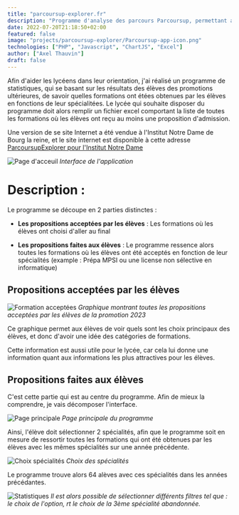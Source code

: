 ```yaml
---
title: "parcoursup-explorer.fr"
description: "Programme d'analyse des parcours Parcoursup, permettant aux lycéens de visualiser les formations obtenues selon leurs spécialités, et d'explorer les statistiques d'admission. Utilisation d'Excel, PHP, Javascript et ChartJS pour optimiser la présentation des données."
date: 2022-07-20T21:18:50+02:00
featured: false
image: "projects/parcoursup-explorer/Parcoursup-app-icon.png"
technologies: ["PHP", "Javascript", "ChartJS", "Excel"]
author: ["Axel Thauvin"]
draft: false
---
```


Afin d'aider les lycéens dans leur orientation, j'ai réalisé un programme de statistiques, qui se basant sur les résultats des élèves des promotions ultérieures, de savoir quelles formations ont étées obtenues par les élèves en fonctions de leur spécialitées.
Le lycée qui souhaite disposer du programme doit alors remplir un fichier excel comportant la liste de toutes les formations où les élèves ont reçu au moins une proposition d'admission.

Une version de se site Internet a été vendue à l'Institut Notre Dame de Bourg la reine, et le site internet est disponible à cette adresse [ParcoursupExplorer pour l'Institut Notre Dame](https://programme-ind-sup.alwaysdata.net/)

![Page d'acceuil](/projects/parcoursup-explorer/parcoursup-app%20main%20page.png)
_Interface de l'application_

# Description :

Le programme se découpe en 2 parties distinctes :

- **Les propositions acceptées par les élèves** : Les formations où les élèves ont choisi d'aller au final

- **Les propositions faites aux élèves** : Le programme ressence alors toutes les formations où les élèves ont été acceptés en fonction de leur spécialités (example : Prépa MPSI ou une license non sélective en informatique)

## Propositions acceptées par les élèves

![Formation acceptées](/projects/parcoursup-explorer/parcoursup-app%20accepted.png)
_Graphique montrant toutes les propositions acceptées par les élèves de la promotion 2023_

Ce graphique permet aux élèves de voir quels sont les choix principaux des élèves, et donc d'avoir une idée des catégories de formations.

Cette information est aussi utile pour le lycée, car cela lui donne une information quant aux informations les plus attractives pour les élèves.

## Propositions faites aux élèves

C'est cette partie qui est au centre du programme. Afin de mieux la comprendre, je vais décomposer l'interface.

![Page principale](/projects/parcoursup-explorer/parcoursup-app%20propositions%20main.png)
_Page principale du programme_

Ainsi, l'élève doit sélectionner 2 spécialités, afin que le programme soit en mesure de ressortir toutes les formations qui ont été obtenues par les élèves avec les mêmes spécialités sur une année précédente.

![Choix spécialités](/projects/parcoursup-explorer/parcoursup-app%20spes.png)
_Choix des spécialités_

Le programme trouve alors 64 alèves avec ces spécialités dans les années précédantes.

![Statistiques](/projects/parcoursup-explorer/parcoursup-app%20all%20forma.png)
_Il est alors possible de sélectionner différents filtres tel que : le choix de l'option, rt le choix de la 3ème spécialité abandonnée._
